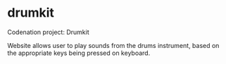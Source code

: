 # drumkit
Codenation project: Drumkit

Website allows user to play sounds from the drums instrument, based on the appropriate keys being pressed on keyboard. 
